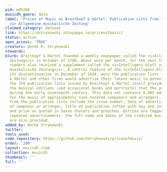 ```yaml
---
pid: mdh200
musicdh_genre: data
label: 'Prices of Music at Breitkopf & Härtel: Publication Lists from the Intelligenz-blatt
  zur Allgemeine musikalische Zeitung'
claimed_category: dataset
link: https://dstrykowski.shinyapps.io/pricesofmusic/
status: active
open_access: 'TRUE'
creators: Derek R. Strykowski
stewards: 
blurb: Breitkopf & Härtel founded a weekly newspaper called the <i>Allgemeine musikalische
  Zeitung</i> in October of 1798. About once per month, for the next forty years,
  readers also received a supplement called the <i>Intelligenz-blatt zur Allgemeine
  musikalische Zeitung</i>. A central feature of the <i>Intelligenz-blatt</i>, before
  its discontinuation in December of 1838, were the publication lists in which Breitkopf
  & Härtel and other firms would advertise their latest music to potential customers.
  The 159 publication lists issued by Breitkopf & Härtel itself provide a record of
  the musical editions (and occasional books and portraits) that the publisher printed
  during the early nineteenth century. This data set contains 6,405 advertisements
  for the music of approximately nine hundred composers and arrangers. Details gathered
  from the publication lists include the issue number, date of advertisement, name
  of composer or arranger, title of publication (often with key and instrumentation),
  and price as quoted in Saxon thalers and groschen. Entries are tagged to indicate
  repeated advertisements. The full name and dates of the credited musician (if known)
  are also provided.
added_by: Derek Strykowski
twitter: 
tools_used: 
code_repository: https://github.com/dstrykowski/pricesofmusic/
order: '198'
layout: musicdh_item
collection: musicdh
thumbnail: ''
full: ''
---
```

